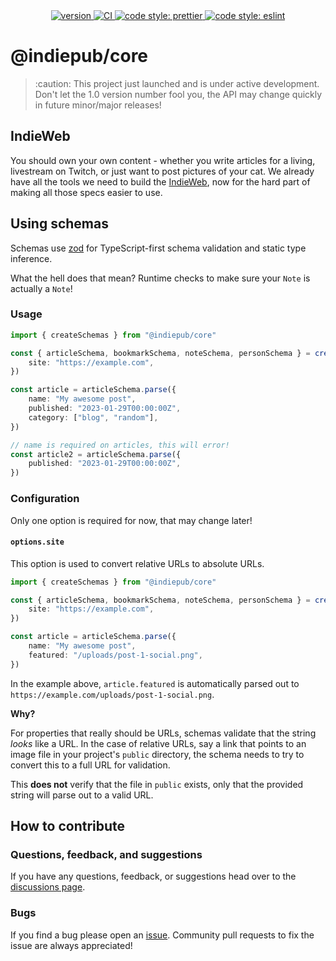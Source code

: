 <div align="center">
  <a href="https://npmjs.org/package/@indiepub/core">
    <img src="https://badgen.now.sh/npm/v/@indiepub/core" alt="version" />
  </a>
  <a href="https://github.com/indiepub/core/actions">
    <img src="https://github.com/indiepub/core/workflows/Release/badge.svg" alt="CI" />
  </a>
  <a href="https://github.com/prettier/prettier">
    <img src="https://img.shields.io/badge/code_style-prettier-ff69b4.svg?style=flat-square" alt="code style: prettier">
  </a>
  <a href="https://github.com/eslint/eslint">
    <img src="https://img.shields.io/badge/code_style-eslint-4b32c3.svg?style=flat-square" alt="code style: eslint">
  </a>
</div>

# @indiepub/core

> :caution: This project just launched and is under active development. Don't let the 1.0 version number fool you, the API may change quickly in future minor/major releases!

## IndieWeb

You should own your own content - whether you write articles for a living, livestream on Twitch, or just want to post pictures of your cat. We already have all the tools we need to build the [IndieWeb](https://indieweb.org), now for the hard part of making all those specs easier to use.

## Using schemas

Schemas use [zod](https://zod.dev/) for TypeScript-first schema validation and static type inference.

What the hell does that mean? Runtime checks to make sure your `Note` is actually a `Note`!

### Usage

```ts
import { createSchemas } from "@indiepub/core"

const { articleSchema, bookmarkSchema, noteSchema, personSchema } = createSchemas({
	site: "https://example.com",
})

const article = articleSchema.parse({
	name: "My awesome post",
	published: "2023-01-29T00:00:00Z",
	category: ["blog", "random"],
})

// name is required on articles, this will error!
const article2 = articleSchema.parse({
	published: "2023-01-29T00:00:00Z",
})
```

### Configuration

Only one option is required for now, that may change later!

#### `options.site`

This option is used to convert relative URLs to absolute URLs.

```ts
import { createSchemas } from "@indiepub/core"

const { articleSchema, bookmarkSchema, noteSchema, personSchema } = createSchemas({
	site: "https://example.com",
})

const article = articleSchema.parse({
	name: "My awesome post",
	featured: "/uploads/post-1-social.png",
})
```

In the example above, `article.featured` is automatically parsed out to `https://example.com/uploads/post-1-social.png`.

**Why?**

For properties that really should be URLs, schemas validate that the string _looks_ like a URL. In the case of relative URLs, say a link that points to an image file in your project's `public` directory, the schema needs to try to convert this to a full URL for validation.

This **does not** verify that the file in `public` exists, only that the provided string will parse out to a valid URL.

## How to contribute

### Questions, feedback, and suggestions

If you have any questions, feedback, or suggestions head over to the [discussions page](https://github.com/indiepub/core/discussions).

### Bugs

If you find a bug please open an [issue](https://github.com/indiepub/core/issues). Community pull requests to fix the issue are always appreciated!
